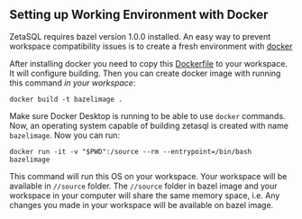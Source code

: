 ## Setting up Working Environment with Docker

ZetaSQL requires bazel version 1.0.0 installed. An easy way to prevent workspace compatibility issues is to
create a fresh environment with [docker](https://docs.docker.com/get-docker/)

After installing docker you need to copy this [Dockerfile](https://github.com/orhanuysal/testest/blob/master/.idea/Dockerfile)
to your workspace. It will configure building.
Then you can create docker image with running this command *in your workspace*:

``docker build -t bazelimage .``

Make sure Docker Desktop is running to be able to use `docker` commands. Now, an operating system capable of building zetasql
is created with name `bazelimage`. Now you can run:

```docker run -it -v "$PWD":/source --rm --entrypoint=/bin/bash bazelimage```

This command will run this OS on your workspace. Your workspace will be available in `//source` folder. The `//source` folder
in bazel image and your workspace in your computer will share the same memory space, i.e. Any changes you made in
your workspace will be available on bazel image.
